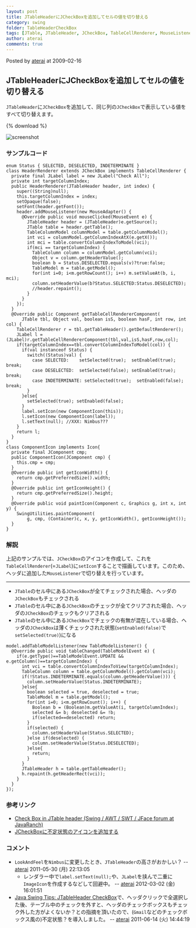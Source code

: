 ```yaml
---
layout: post
title: JTableHeaderにJCheckBoxを追加してセルの値を切り替える
category: swing
folder: TableHeaderCheckBox
tags: [JTable, JTableHeader, JCheckBox, TableCellRenderer, MouseListener, Icon, JLabel]
author: aterai
comments: true
---
```


Posted by [aterai](http://terai.xrea.jp/aterai.html) at 2009-02-16

## JTableHeaderにJCheckBoxを追加してセルの値を切り替える
`JTableHeader`に`JCheckBox`を追加して、同じ列の`JCheckBox`で表示している値をすべて切り替えます。

{% download %}

![screenshot](https://lh6.googleusercontent.com/_9Z4BYR88imo/TQTUf8Li6CI/AAAAAAAAAmI/mj7-1IwK86o/s800/TableHeaderCheckBox.png)

### サンプルコード
<pre class="prettyprint"><code>enum Status { SELECTED, DESELECTED, INDETERMINATE }
class HeaderRenderer extends JCheckBox implements TableCellRenderer {
  private final JLabel label = new JLabel("Check All");
  private int targetColumnIndex;
  public HeaderRenderer(JTableHeader header, int index) {
    super((String)null);
    this.targetColumnIndex = index;
    setOpaque(false);
    setFont(header.getFont());
    header.addMouseListener(new MouseAdapter() {
      @Override public void mouseClicked(MouseEvent e) {
        JTableHeader header = (JTableHeader)e.getSource();
        JTable table = header.getTable();
        TableColumnModel columnModel = table.getColumnModel();
        int vci = columnModel.getColumnIndexAtX(e.getX());
        int mci = table.convertColumnIndexToModel(vci);
        if(mci == targetColumnIndex) {
          TableColumn column = columnModel.getColumn(vci);
          Object v = column.getHeaderValue();
          boolean b = Status.DESELECTED.equals(v)?true:false;
          TableModel m = table.getModel();
          for(int i=0; i&lt;m.getRowCount(); i++) m.setValueAt(b, i, mci);
          column.setHeaderValue(b?Status.SELECTED:Status.DESELECTED);
          //header.repaint();
        }
      }
    });
  }
  @Override public Component getTableCellRendererComponent(
      JTable tbl, Object val, boolean isS, boolean hasF, int row, int col) {
    TableCellRenderer r = tbl.getTableHeader().getDefaultRenderer();
    JLabel l = (JLabel)r.getTableCellRendererComponent(tbl,val,isS,hasF,row,col);
    if(targetColumnIndex==tbl.convertColumnIndexToModel(col)) {
      if(val instanceof Status) {
        switch((Status)val) {
          case SELECTED:    setSelected(true);  setEnabled(true);  break;
          case DESELECTED:  setSelected(false); setEnabled(true);  break;
          case INDETERMINATE: setSelected(true);  setEnabled(false); break;
        }
      }else{
        setSelected(true); setEnabled(false);
      }
      label.setIcon(new ComponentIcon(this));
      l.setIcon(new ComponentIcon(label));
      l.setText(null); //XXX: Nimbus???
    }
    return l;
  }
}
class ComponentIcon implements Icon{
  private final JComponent cmp;
  public ComponentIcon(JComponent cmp) {
    this.cmp = cmp;
  }
  @Override public int getIconWidth() {
    return cmp.getPreferredSize().width;
  }
  @Override public int getIconHeight() {
    return cmp.getPreferredSize().height;
  }
  @Override public void paintIcon(Component c, Graphics g, int x, int y) {
    SwingUtilities.paintComponent(
        g, cmp, (Container)c, x, y, getIconWidth(), getIconHeight());
  }
}
</code></pre>

### 解説
上記のサンプルでは、`JCheckBox`のアイコンを作成して、これを`TableCellRenderer`(=`JLabel`)に`setIcon`することで描画しています。このため、ヘッダに追加した`MouseListener`で切り替えを行っています。

- - - -
- `JTable`のセル中にある`JCheckBox`が全てチェックされた場合、ヘッダの`JCheckBox`もチェックされる
- `JTable`のセル中にある`JCheckBox`のチェックが全てクリアされた場合、ヘッダの`JCheckBox`のチェックもクリアされる
- `JTable`のセル中にある`JCheckBox`でチェックの有無が混在している場合、ヘッダの`JCheckBox`は薄くチェックされた状態(`setEnabled(false)`で`setSelected(true)`)になる

<!-- dummy comment line for breaking list -->

<pre class="prettyprint"><code>model.addTableModelListener(new TableModelListener() {
  @Override public void tableChanged(TableModelEvent e) {
    if(e.getType()==TableModelEvent.UPDATE &amp;&amp; e.getColumn()==targetColumnIndex) {
      int vci = table.convertColumnIndexToView(targetColumnIndex);
      TableColumn column = table.getColumnModel().getColumn(vci);
      if(!Status.INDETERMINATE.equals(column.getHeaderValue())) {
        column.setHeaderValue(Status.INDETERMINATE);
      }else{
        boolean selected = true, deselected = true;
        TableModel m = table.getModel();
        for(int i=0; i&lt;m.getRowCount(); i++) {
          Boolean b = (Boolean)m.getValueAt(i, targetColumnIndex);
          selected &amp;= b; deselected &amp;= !b;
          if(selected==deselected) return;
        }
        if(selected) {
          column.setHeaderValue(Status.SELECTED);
        }else if(deselected) {
          column.setHeaderValue(Status.DESELECTED);
        }else{
          return;
        }
      }
      JTableHeader h = table.getTableHeader();
      h.repaint(h.getHeaderRect(vci));
    }
  }
});
</code></pre>

### 参考リンク
- [Check Box in JTable header (Swing / AWT / SWT / JFace forum at JavaRanch)](http://www.coderanch.com/t/343795/Swing-AWT-SWT-JFace/java/Check-Box-JTable-header)
- [JCheckBoxに不定状態のアイコンを追加する](http://terai.xrea.jp/Swing/TriStateCheckBox.html)

<!-- dummy comment line for breaking list -->

### コメント
- `LookAndFeel`を`Nimbus`に変更したとき、`JTableHeader`の高さがおかしい？ -- [aterai](http://terai.xrea.jp/aterai.html) 2011-05-30 (月) 22:13:05
    - レンダラー中で`label.setText(null);`や、`JLabel`を挟んで二重に`ImageIcon`を作成するなどして回避中。 -- [aterai](http://terai.xrea.jp/aterai.html) 2012-03-02 (金) 16:01:51
- [Java Swing Tips: JTableHeader CheckBox](http://java-swing-tips.blogspot.com/2009/02/jtableheader-checkbox.html)で、ヘッダクリックで全選択した後、テーブル中のチェックを外すと、ヘッダのチェックボックスもチェック外した方がよくないか？との指摘を頂いたので、(`Gmail`などのチェックボックス風の)不定状態？を導入しました。 -- [aterai](http://terai.xrea.jp/aterai.html) 2011-06-14 (火) 14:44:19

<!-- dummy comment line for breaking list -->

